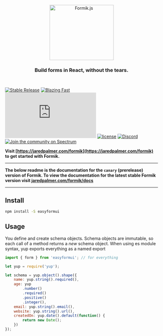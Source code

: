 <!-- @format -->

<p align="center">
  <img src="https://user-images.githubusercontent.com/4060187/61057426-4e5a4600-a3c3-11e9-9114-630743e05814.png" width="211" height="182" alt="Formik.js" />
</p>

<h3 align="center">
  Build forms in React, without the tears.
</h3>

<br>

[![Stable Release](https://img.shields.io/npm/v/formik.svg)](https://npm.im/formik)
[![Blazing Fast](https://badgen.now.sh/badge/speed/blazing%20%F0%9F%94%A5/green)](https://npm.im/formik)
[![gzip size](http://img.badgesize.io/https://unpkg.com/formik@latest/dist/formik.umd.production.min.js?compression=gzip)](https://unpkg.com/formik@latest/dist/formik.umd.production.min.js)
[![license](https://badgen.now.sh/badge/license/MIT)](./LICENSE)
[![Discord](https://img.shields.io/discord/102860784329052160.svg?style=flat-square)](https://discord.gg/cU6MCve)
[![Join the community on Spectrum](https://withspectrum.github.io/badge/badge.svg)](https://spectrum.chat/palmer)

**Visit [https://jaredpalmer.com/formik](https://jaredpalmer.com/formik) to get
started with Formik.**

---

**The below readme is the documentation for the `canary` (prerelease) version of
Formik. To view the documentation for the latest stable Formik version visit
[jaredpalmer.com/formik/docs](https://jaredpalmer.com/formik/docs/overview)**

---

## Install

```sh
npm install -S easyformui
```

## Usage

You define and create schema objects. Schema objects are immutable, so each call
of a method returns a _new_ schema object. When using es module syntax, yup
exports everything as a named export

```js
import { form } from 'easyformui'; // for everything
```

```js
let yup = require('yup');

let schema = yup.object().shape({
	name: yup.string().required(),
	age: yup
		.number()
		.required()
		.positive()
		.integer(),
	email: yup.string().email(),
	website: yup.string().url(),
	createdOn: yup.date().default(function() {
		return new Date();
	})
});
```
